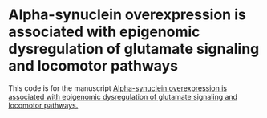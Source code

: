 # Alpha-synuclein overexpression is associated with epigenomic dysregulation of glutamate signaling and locomotor pathways

This code is for the manuscript [Alpha-synuclein overexpression is associated with epigenomic dysregulation of glutamate signaling and locomotor pathways.](https://www.biorxiv.org/content/10.1101/2021.06.12.448150v1)


